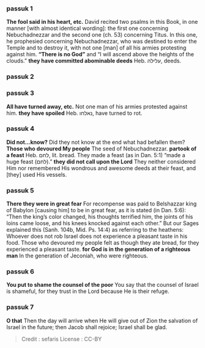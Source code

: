 
### passuk 1
<b>The fool said in his heart, etc.</b> David recited two psalms in this Book, in one manner [with almost identical wording]: the first one concerning Nebuchadnezzar and the second one (ch. 53) concerning Titus. In this one, he prophesied concerning Nebuchadnezzar, who was destined to enter the Temple and to destroy it, with not one [man] of all his armies protesting against him.
<b>“There is no God”</b> and “I will ascend above the heights of the clouds.”
<b>they have committed abominable deeds</b> Heb. עלילה, deeds.

### passuk 2

### passuk 3
<b>All have turned away, etc.</b> Not one man of his armies protested against him.
<b>they have spoiled</b> Heb. נאלחו, have turned to rot.

### passuk 4
<b>Did not...know?</b> Did they not know at the end what had befallen them?
<b>Those who devoured My people</b> The seed of Nebuchadnezzar.
<b>partook of a feast</b> Heb. לחם, lit. bread. They made a feast (as in Dan. 5:1) “made a huge feast (לחם).”
<b>they did not call upon the Lord</b> They neither considered Him nor remembered His wondrous and awesome deeds at their feast, and [they] used His vessels.

### passuk 5
<b>There they were in great fear</b> For recompense was paid to Belshazzar king of Babylon [causing him] to be in great fear, as it is stated (in Dan. 5:6): “Then the king’s color changed, his thoughts terrified him, the joints of his loins came loose, and his knees knocked against each other.” But our Sages explained this (Sanh. 104b, Mid. Ps. 14:4) as referring to the heathens: Whoever does not rob Israel does not experience a pleasant taste in his food. Those who devoured my people felt as though they ate bread, for they experienced a pleasant taste.
<b>for God is in the generation of a righteous man</b> In the generation of Jeconiah, who were righteous.

### passuk 6
<b>You put to shame the counsel of the poor</b> You say that the counsel of Israel is shameful, for they trust in the Lord because He is their refuge.

### passuk 7
<b>O that</b> Then the day will arrive when He will give out of Zion the salvation of Israel in the future; then Jacob shall rejoice; Israel shall be glad.

>Credit : sefaris
>License : CC-BY